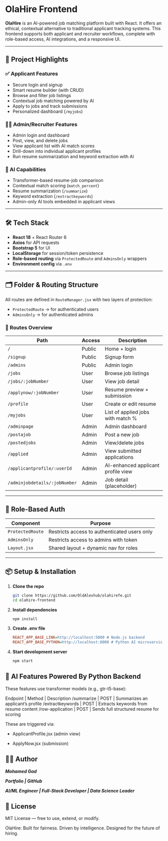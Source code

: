 # OlaHire Frontend

**OlaHire** is an AI-powered job matching platform built with React. It offers an ethical, contextual alternative to traditional applicant tracking systems. This frontend supports both applicant and recruiter workflows, complete with role-based access, AI integrations, and a responsive UI.

---

## 🚀 Project Highlights

### ✅ Applicant Features

- Secure login and signup
- Smart resume builder (with CRUD)
- Browse and filter job listings
- Contextual job matching powered by AI
- Apply to jobs and track submissions
- Personalized dashboard (`/myjobs`)

### 🧑‍💼 Admin/Recruiter Features

- Admin login and dashboard
- Post, view, and delete jobs
- View applicant list with AI match scores
- Drill-down into individual applicant profiles
- Run resume summarization and keyword extraction with AI

### 🤖 AI Capabilities

- Transformer-based resume-job comparison
- Contextual match scoring (`match_percent`)
- Resume summarization (`/summarize`)
- Keyword extraction (`/extractkeywords`)
- Admin-only AI tools embedded in applicant views

---

## 🛠 Tech Stack

- **React 18** + React Router 6
- **Axios** for API requests
- **Bootstrap 5** for UI
- **LocalStorage** for session/token persistence
- **Role-based routing** via `ProtectedRoute` and `AdminsOnly` wrappers
- **Environment config** via `.env`

---

## 🗂 Folder & Routing Structure

All routes are defined in `RouteManager.jsx` with two layers of protection:

- `ProtectedRoute` → for authenticated users
- `AdminsOnly` → for authenticated admins

### 🧭 Routes Overview

| Path                          | Access | Description                        |
| ----------------------------- | ------ | ---------------------------------- |
| `/`                           | Public | Home + login                       |
| `/signup`                     | Public | Signup form                        |
| `/admins`                     | Public | Admin login                        |
| `/jobs`                       | User   | Browse job listings                |
| `/jobs/:jobNumber`            | User   | View job detail                    |
| `/applynow/:jobNumber`        | User   | Resume preview + submission        |
| `/profile`                    | User   | Create or edit resume              |
| `/myjobs`                     | User   | List of applied jobs with match %  |
| `/adminpage`                  | Admin  | Admin dashboard                    |
| `/postajob`                   | Admin  | Post a new job                     |
| `/postedjobs`                 | Admin  | View/delete jobs                   |
| `/applied`                    | Admin  | View submitted applications        |
| `/applicantprofile/:userId`   | Admin  | AI-enhanced applicant profile view |
| `/adminjobdetails/:jobNumber` | Admin  | Job detail (placeholder)           |

---

## 🔐 Role-Based Auth

| Component        | Purpose                                      |
| ---------------- | -------------------------------------------- |
| `ProtectedRoute` | Restricts access to authenticated users only |
| `AdminsOnly`     | Restricts access to admins with token        |
| `Layout.jsx`     | Shared layout + dynamic nav for roles        |

---

## 📦 Setup & Installation

1.  **Clone the repo**

    ```bash
    git clone https://github.com/OldAlexhub/olahirefe.git
    cd olahire-frontend
    ```

2.  **Install dependencies**

    ```bash
    npm install
    ```

3.  **Create .env file**

    ```ini
    REACT_APP_BASE_LINK=http://localhost:5000 # Node.js backend
    REACT_APP_BASE_PYTHON=http://localhost:8000 # Python AI microservice
    ```

4.  **Start development server**

    ```bash
    npm start
    ```

## 🧠 AI Features Powered By Python Backend

These features use transformer models (e.g., gtr-t5-base):

Endpoint | Method | Description
/summarize | POST | Summarizes an applicant’s profile
/extractkeywords | POST | Extracts keywords from resume content
/row-application | POST | Sends full structured resume for scoring

These are triggered via:

- ApplicantProfile.jsx (admin view)

- ApplyNow.jsx (submission)

## 👨‍💻 Author

**_Mohamed Gad_**

**_Portfolio | GitHub_**

**_AI/ML Engineer | Full-Stack Developer | Data Science Leader_**

## 📄 License

MIT License — free to use, extend, or modify.

OlaHire: Built for fairness. Driven by intelligence. Designed for the future of hiring.
